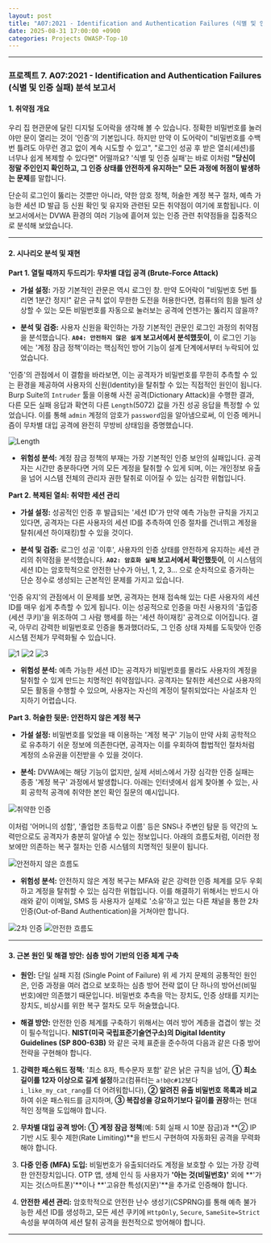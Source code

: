 ```yaml
---
layout: post
title: "A07:2021 - Identification and Authentication Failures (식별 및 인증 실패) 분석 보고서"
date: 2025-08-31 17:00:00 +0900
categories: Projects OWASP-Top-10
---
```

---

### **프로젝트 7. A07:2021 - Identification and Authentication Failures (식별 및 인증 실패) 분석 보고서**

#### **1. 취약점 개요**

우리 집 현관문에 달린 디지털 도어락을 생각해 볼 수 있습니다. 정확한 비밀번호를 눌러야만 문이 열리는 것이 '인증'의 기본입니다. 하지만 만약 이 도어락이 "비밀번호를 수백 번 틀려도 아무런 경고 없이 계속 시도할 수 있고", "로그인 성공 후 받은 열쇠(세션)를 너무나 쉽게 복제할 수 있다면" 어떨까요? '식별 및 인증 실패'는 바로 이처럼 **"당신이 정말 주인인지 확인하고, 그 인증 상태를 안전하게 유지하는" 모든 과정에 허점이 발생하는 문제**를 말합니다.

단순히 로그인이 뚫리는 것뿐만 아니라, 약한 암호 정책, 허술한 계정 복구 절차, 예측 가능한 세션 ID 발급 등 신원 확인 및 유지와 관련된 모든 취약점이 여기에 포함됩니다. 이 보고서에서는 DVWA 환경의 여러 기능에 흩어져 있는 인증 관련 취약점들을 집중적으로 분석해 보았습니다.

---

#### **2. 시나리오 분석 및 재현**

**Part 1. 열릴 때까지 두드리기: 무차별 대입 공격 (Brute-Force Attack)**

*   **가설 설정:**
 가장 기본적인 관문은 역시 로그인 창. 만약 도어락이 "비밀번호 5번 틀리면 1분간 정지!" 같은 규칙 없이 무한한 도전을 허용한다면, 컴퓨터의 힘을 빌려 상상할 수 있는 모든 비밀번호를 자동으로 눌러보는 공격에 언젠가는 뚫리지 않을까?

*   **분석 및 검증:**
사용자 신원을 확인하는 가장 기본적인 관문인 로그인 과정의 취약점을 분석했습니다. **`A04: 안전하지 않은 설계` 보고서에서 분석했듯이**, 이 로그인 기능에는 '계정 잠금 정책'이라는 핵심적인 방어 기능이 설계 단계에서부터 누락되어 있었습니다.

'인증'의 관점에서 이 결함을 바라보면, 이는 공격자가 비밀번호를 무한히 추측할 수 있는 환경을 제공하여 사용자의 신원(Identity)을 탈취할 수 있는 직접적인 원인이 됩니다. Burp Suite의 `Intruder` 툴을 이용해 사전 공격(Dictionary Attack)을 수행한 결과, 다른 모든 실패 응답과 확연히 다른 `Length`(5072) 값을 가진 성공 응답을 특정할 수 있었습니다. 이를 통해 `admin` 계정의 암호가 `password`임을 알아냄으로써, 이 인증 메커니즘이 무차별 대입 공격에 완전히 무방비 상태임을 증명했습니다.

   ![Length](/assets/images/A04_P1-1.png)

*   **위험성 분석:**
계정 잠금 정책의 부재는 가장 기본적인 인증 보안의 실패입니다. 공격자는 시간만 충분하다면 거의 모든 계정을 탈취할 수 있게 되며, 이는 개인정보 유출을 넘어 시스템 전체의 관리자 권한 탈취로 이어질 수 있는 심각한 위협입니다.

**Part 2. 복제된 열쇠: 취약한 세션 관리**

*   **가설 설정:**
성공적인 인증 후 발급되는 '세션 ID'가 만약 예측 가능한 규칙을 가지고 있다면, 공격자는 다른 사용자의 세션 ID를 추측하여 인증 절차를 건너뛰고 계정을 탈취(세션 하이재킹)할 수 있을 것이다.

*   **분석 및 검증:**
로그인 성공 '이후', 사용자의 인증 상태를 안전하게 유지하는 세션 관리의 취약점을 분석했습니다. **`A02: 암호화 실패` 보고서에서 확인했듯이**, 이 시스템의 세션 ID는 암호학적으로 안전한 난수가 아닌, 1, 2, 3... 으로 순차적으로 증가하는 단순 정수로 생성되는 근본적인 문제를 가지고 있습니다.

'인증 유지'의 관점에서 이 문제를 보면, 공격자는 현재 접속해 있는 다른 사용자의 세션 ID를 매우 쉽게 추측할 수 있게 됩니다. 이는 성공적으로 인증을 마친 사용자의 '출입증(세션 쿠키)'을 위조하여 그 사람 행세를 하는 '세션 하이재킹' 공격으로 이어집니다. 결국, 아무리 강력한 비밀번호로 인증을 통과했더라도, 그 인증 상태 자체를 도둑맞아 인증 시스템 전체가 무력화될 수 있습니다.

   ![1](/assets/images/A02_P1-1.png)
   ![2](/assets/images/A02_P1-1.png)
   ![3](/assets/images/A02_P1-1.png)

*   **위험성 분석:**
예측 가능한 세션 ID는 공격자가 비밀번호를 몰라도 사용자의 계정을 탈취할 수 있게 만드는 치명적인 취약점입니다. 공격자는 탈취한 세션으로 사용자의 모든 활동을 수행할 수 있으며, 사용자는 자신의 계정이 탈취되었다는 사실조차 인지하기 어렵습니다.

**Part 3. 허술한 뒷문: 안전하지 않은 계정 복구**

*   **가설 설정:**
비밀번호를 잊었을 때 이용하는 '계정 복구' 기능이 만약 사회 공학적으로 유추하기 쉬운 정보에 의존한다면, 공격자는 이를 우회하여 합법적인 절차처럼 계정의 소유권을 이전받을 수 있을 것이다.

*   **분석:**
DVWA에는 해당 기능이 없지만, 실제 서비스에서 가장 심각한 인증 실패는 종종 '계정 복구' 과정에서 발생합니다. 아래는 인터넷에서 쉽게 찾아볼 수 있는, 사회 공학적 공격에 취약한 본인 확인 질문의 예시입니다.

   ![취약한 인증](/assets/images/A07_P3-1.png)

이처럼 '어머니의 성함', '졸업한 초등학교 이름' 등은 SNS나 주변인 탐문 등 약간의 노력만으로도 공격자가 충분히 알아낼 수 있는 정보입니다. 아래의 흐름도처럼, 이러한 정보에만 의존하는 복구 절차는 인증 시스템의 치명적인 뒷문이 됩니다.

   ![안전하지 않은 흐름도](/assets/images/A07_P3-3.png)


*   **위험성 분석:**
안전하지 않은 계정 복구는 MFA와 같은 강력한 인증 체계를 모두 우회하고 계정을 탈취할 수 있는 심각한 위협입니다. 이를 해결하기 위해서는 반드시 아래와 같이 이메일, SMS 등 사용자가 실제로 '소유'하고 있는 다른 채널을 통한 2차 인증(Out-of-Band Authentication)을 거쳐야만 합니다.

   ![2차 인증](/assets/images/A07_P3-2.png)
   ![안전한 흐름도](/assets/images/A04_P3-4.png)

---

#### **3. 근본 원인 및 해결 방안: 심층 방어 기반의 인증 체계 구축**

*   **원인:** 단일 실패 지점 (Single Point of Failure)
위 세 가지 문제의 공통적인 원인은, 인증 과정을 여러 겹으로 보호하는 심층 방어 전략 없이 단 하나의 방어선(비밀번호)에만 의존했기 때문입니다. 비밀번호 추측을 막는 장치도, 인증 상태를 지키는 장치도, 비상시를 위한 복구 절차도 모두 허술했습니다.

*   **해결 방안:**
안전한 인증 체계를 구축하기 위해서는 여러 방어 계층을 겹겹이 쌓는 것이 필수적입니다. **NIST(미국 국립표준기술연구소)의 Digital Identity Guidelines (SP 800-63B)** 와 같은 국제 표준을 준수하여 다음과 같은 다중 방어 전략을 구현해야 합니다.

1.  **강력한 패스워드 정책:** '최소 8자, 특수문자 포함' 같은 낡은 규칙을 넘어, **① 최소 길이를 12자 이상으로 길게 설정**하고(컴퓨터는 `a!b@c#12`보다 `i_like_my_cat_rang`를 더 어려워합니다), **② 알려진 유출 비밀번호 목록과 비교**하여 쉬운 패스워드를 금지하며, **③ 복잡성을 강요하기보다 길이를 권장**하는 현대적인 정책을 도입해야 합니다.

2.  **무차별 대입 공격 방어:** **① 계정 잠금 정책**(예: 5회 실패 시 10분 잠금)과 **② IP 기반 시도 횟수 제한(Rate Limiting)**을 반드시 구현하여 자동화된 공격을 무력화해야 합니다.

3.  **다중 인증 (MFA) 도입:** 비밀번호가 유출되더라도 계정을 보호할 수 있는 가장 강력한 안전장치입니다. OTP 앱, 생체 인식 등 사용자가 **'아는 것(비밀번호)'** 외에 **'가지는 것(스마트폰)'**이나 **'고유한 특성(지문)'**을 추가로 인증해야 합니다.

4.  **안전한 세션 관리:** 암호학적으로 안전한 난수 생성기(CSPRNG)를 통해 예측 불가능한 세션 ID를 생성하고, 모든 세션 쿠키에 `HttpOnly`, `Secure`, `SameSite=Strict` 속성을 부여하여 세션 탈취 공격을 원천적으로 방어해야 합니다.

---
